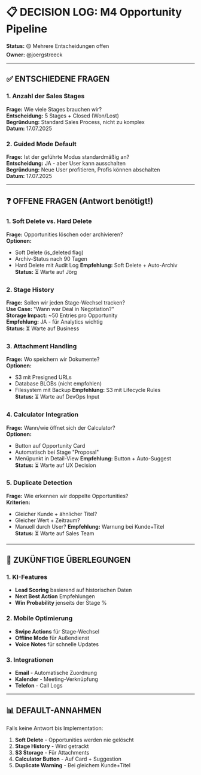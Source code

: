 # 📋 DECISION LOG: M4 Opportunity Pipeline

**Status:** 🟡 Mehrere Entscheidungen offen  
**Owner:** @joergstreeck  

---

## ✅ ENTSCHIEDENE FRAGEN

### 1. Anzahl der Sales Stages
**Frage:** Wie viele Stages brauchen wir?  
**Entscheidung:** 5 Stages + Closed (Won/Lost)  
**Begründung:** Standard Sales Process, nicht zu komplex  
**Datum:** 17.07.2025  

### 2. Guided Mode Default
**Frage:** Ist der geführte Modus standardmäßig an?  
**Entscheidung:** JA - aber User kann ausschalten  
**Begründung:** Neue User profitieren, Profis können abschalten  
**Datum:** 17.07.2025  

---

## ❓ OFFENE FRAGEN (Antwort benötigt!)

### 1. Soft Delete vs. Hard Delete
**Frage:** Opportunities löschen oder archivieren?  
**Optionen:**
- Soft Delete (is_deleted flag)
- Archiv-Status nach 90 Tagen
- Hard Delete mit Audit Log
**Empfehlung:** Soft Delete + Auto-Archiv  
**Status:** ⏳ Warte auf Jörg  

### 2. Stage History
**Frage:** Sollen wir jeden Stage-Wechsel tracken?  
**Use Case:** "Wann war Deal in Negotiation?"  
**Storage Impact:** ~50 Entries pro Opportunity  
**Empfehlung:** JA - für Analytics wichtig  
**Status:** ⏳ Warte auf Business  

### 3. Attachment Handling
**Frage:** Wo speichern wir Dokumente?  
**Optionen:**
- S3 mit Presigned URLs
- Database BLOBs (nicht empfohlen)
- Filesystem mit Backup
**Empfehlung:** S3 mit Lifecycle Rules  
**Status:** ⏳ Warte auf DevOps Input  

### 4. Calculator Integration
**Frage:** Wann/wie öffnet sich der Calculator?  
**Optionen:**
- Button auf Opportunity Card
- Automatisch bei Stage "Proposal"
- Menüpunkt in Detail-View
**Empfehlung:** Button + Auto-Suggest  
**Status:** ⏳ Warte auf UX Decision  

### 5. Duplicate Detection
**Frage:** Wie erkennen wir doppelte Opportunities?  
**Kriterien:**
- Gleicher Kunde + ähnlicher Titel?
- Gleicher Wert + Zeitraum?
- Manuell durch User?
**Empfehlung:** Warnung bei Kunde+Titel  
**Status:** ⏳ Warte auf Sales Team  

---

## 🔮 ZUKÜNFTIGE ÜBERLEGUNGEN

### 1. KI-Features
- **Lead Scoring** basierend auf historischen Daten
- **Next Best Action** Empfehlungen
- **Win Probability** jenseits der Stage %

### 2. Mobile Optimierung
- **Swipe Actions** für Stage-Wechsel
- **Offline Mode** für Außendienst
- **Voice Notes** für schnelle Updates

### 3. Integrationen
- **Email** - Automatische Zuordnung
- **Kalender** - Meeting-Verknüpfung
- **Telefon** - Call Logs

---

## 📊 DEFAULT-ANNAHMEN

Falls keine Antwort bis Implementation:

1. **Soft Delete** - Opportunities werden nie gelöscht
2. **Stage History** - Wird getrackt
3. **S3 Storage** - Für Attachments
4. **Calculator Button** - Auf Card + Suggestion
5. **Duplicate Warning** - Bei gleichem Kunde+Titel